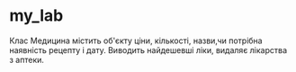 # my_lab
Клас Медицина містить об'єкту ціни, кількості, назви,чи потрібна наявність рецепту і дату.
Виводить найдешевші ліки, видаляє лікарства з аптеки.